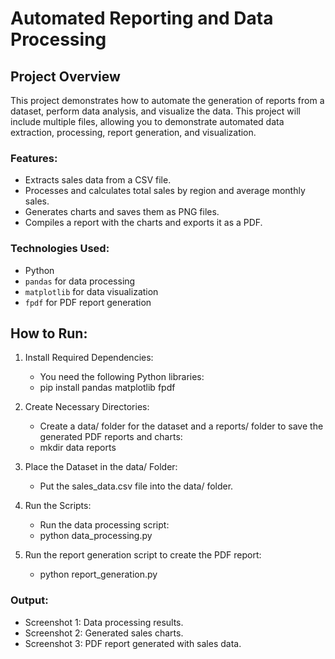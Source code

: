 # Automated Reporting and Data Processing

## Project Overview
This project demonstrates how to automate the generation of reports from a dataset, perform data analysis, and visualize the data. This project will include multiple files, allowing you to demonstrate automated data extraction, processing, report generation, and visualization.

### Features:
- Extracts sales data from a CSV file.
- Processes and calculates total sales by region and average monthly sales.
- Generates charts and saves them as PNG files.
- Compiles a report with the charts and exports it as a PDF.

### Technologies Used:
- Python
- `pandas` for data processing
- `matplotlib` for data visualization
- `fpdf` for PDF report generation

## How to Run:
1. Install Required Dependencies:
     - You need the following Python libraries:
     - pip install pandas matplotlib fpdf

2. Create Necessary Directories:
     - Create a data/ folder for the dataset and a reports/ folder to save the generated PDF reports and charts:
     - mkdir data reports

3. Place the Dataset in the data/ Folder:
     - Put the sales_data.csv file into the data/ folder.

4. Run the Scripts:
     - Run the data processing script:
     - python data_processing.py

5. Run the report generation script to create the PDF report:
     - python report_generation.py


### Output:
- Screenshot 1: Data processing results.
- Screenshot 2: Generated sales charts.
- Screenshot 3: PDF report generated with sales data.

